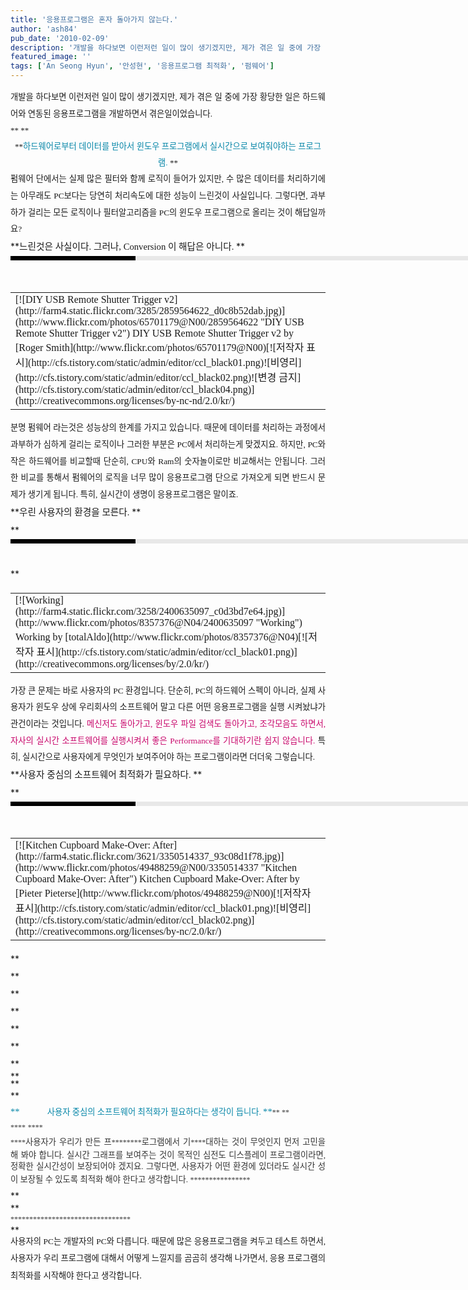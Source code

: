 ```yaml
---
title: '응용프로그램은 혼자 돌아가지 않는다.'
author: 'ash84'
pub_date: '2010-02-09'
description: '개발을 하다보면 이런저런 일이 많이 생기겠지만, 제가 겪은 일 중에 가장 황당한 일은 하드웨어와 연동된 응용프로그램을 개발하면서 겪은일이었습니다.'
featured_image: ''
tags: ['An Seong Hyun', '안성현', '응용프로그램 최적화', '펌웨어']
---
```



<div style="TEXT-ALIGN: justify; LINE-HEIGHT: 2"><span style="FONT-FAMILY: Dotum"><span style="FONT-SIZE: 10pt"><span style="FONT-SIZE: 11pt"><span style="FONT-SIZE: 10pt">  
 개발을 하다보면 이런저런 일이 많이 생기겠지만, 제가 겪은 일 중에 가장 황당한 일은 하드웨어와 연동된 응용프로그램을 개발하면서 겪은일이었습니다. </span></span></span></span></div><div style="LINE-HEIGHT: 2"></div><div style="TEXT-ALIGN: justify; LINE-HEIGHT: 2"><span class="Apple-style-span" style="LINE-HEIGHT: 26px; FONT-FAMILY: Dotum; FONT-SIZE: 13px">**  
**</span></div><div style="TEXT-ALIGN: center; LINE-HEIGHT: 2"><span class="Apple-style-span" style="LINE-HEIGHT: 26px; FONT-FAMILY: Dotum; FONT-SIZE: 13px">**<font class="Apple-style-span" color="#0686a8"><span style="FONT-SIZE: 10pt">하드웨어로부터 데이터를 받아서 윈도우 프로그램에서 실시간으로 보여줘야하는 프로그램. </span></font>**</span></div><div style="LINE-HEIGHT: 2"></div><div style="TEXT-ALIGN: justify; LINE-HEIGHT: 2"></div><div style="TEXT-ALIGN: justify; LINE-HEIGHT: 2"><span style="FONT-FAMILY: Dotum"><span style="FONT-SIZE: 10pt"><span style="FONT-SIZE: 11pt"><span style="FONT-SIZE: 10pt">펌웨어 단에서는 실제 많은 필터와 함께 로직이 들어가 있지만, 수 많은 데이터를 처리하기에는 아무래도 PC보다는 당연히 처리속도에 대한 성능이 느린것이 사실입니다. 그렇다면, 과부하가 걸리는 모든 로직이나 필터알고리즘을 PC의 윈도우 프로그램으로 올리는 것이 해답일까요?</span></span></span></span></div><div style="LINE-HEIGHT: 2"></div><div style="TEXT-ALIGN: justify; LINE-HEIGHT: 2"></div><div style="LINE-HEIGHT: 2"></div><div style="TEXT-ALIGN: justify; LINE-HEIGHT: 2">**<span style="FONT-FAMILY: Dotum"><span style="FONT-SIZE: 10pt"><span style="FONT-SIZE: 11pt">느린것은 사실이다. 그러나, Conversion 이 해답은 아니다. </span></span></span>**</div><div style="LINE-HEIGHT: 2"></div><div style="TEXT-ALIGN: justify; LINE-HEIGHT: 2"><div><div style="BORDER-LEFT: #000000 200px solid; PADDING-BOTTOM: 3px; BACKGROUND-COLOR: #e8e8e8; PADDING-LEFT: 6px; WIDTH: 690px; PADDING-RIGHT: 6px; FONT: bold 1pt/1 나눔고딕, Sans-serif; MARGIN-BOTTOM: 10px; HEIGHT: 1px; COLOR: #fff; PADDING-TOP: 3px"><span style="FONT-SIZE: 11pt"><span style="FONT-SIZE: 10pt"><span style="FONT-SIZE: 11pt"><span style="FONT-SIZE: 10pt"><span style="FONT-SIZE: 10pt"><span style="FONT-FAMILY: Batang"><span style="FONT-SIZE: 11pt"><span style="FONT-SIZE: 1pt"></span></span></span></span></span></span></span></span></div><div style="LINE-HEIGHT: 1.7"><span style="FONT-FAMILY: Dotum"><font color="#474747"><span style="FONT-FAMILY: Dotum"><span style="FONT-SIZE: 10pt"><span style="FONT-SIZE: 11pt">﻿</span></span></span></font><span style="FONT-SIZE: 10pt"><font color="#474747"><span style="FONT-FAMILY: Dotum"><span style="FONT-SIZE: 10pt"><span style="FONT-SIZE: 11pt">﻿</span></span></span></font><span style="FONT-FAMILY: Dotum"><font color="#474747"><span style="FONT-FAMILY: Dotum"><span style="FONT-SIZE: 10pt"><span style="FONT-SIZE: 11pt">﻿</span></span></span></font><span style="FONT-SIZE: 10pt"><font color="#474747"><span style="FONT-FAMILY: Dotum"><span style="FONT-SIZE: 10pt"><span style="FONT-SIZE: 11pt">﻿ <center><table class="flickrImgSearch"><tbody><tr><td>[![DIY USB Remote Shutter Trigger v2](http://farm4.static.flickr.com/3285/2859564622_d0c8b52dab.jpg)](http://www.flickr.com/photos/65701179@N00/2859564622 "DIY USB Remote Shutter Trigger v2")  
<span>DIY USB Remote Shutter Trigger v2 by [Roger Smith](http://www.flickr.com/photos/65701179@N00)</span>[![저작자 표시](http://cfs.tistory.com/static/admin/editor/ccl_black01.png)![비영리](http://cfs.tistory.com/static/admin/editor/ccl_black02.png)![변경 금지](http://cfs.tistory.com/static/admin/editor/ccl_black04.png)](http://creativecommons.org/licenses/by-nc-nd/2.0/kr/)</td></tr></tbody></table></center></span></span></span></font></span></span></span></span></div></div></div><div style="TEXT-ALIGN: justify; LINE-HEIGHT: 2"><span style="FONT-FAMILY: Dotum"><span style="FONT-SIZE: 10pt"><span style="FONT-SIZE: 11pt"><span style="FONT-SIZE: 10pt">분명 펌웨어 라는것은 성능상의 한계를 가지고 있습니다. 때문에 데이터를 처리하는 과정에서 과부하가 심하게 걸리는 로직이나 그러한 부분은 PC에서 처리하는게 맞겠지요. 하지만, PC와 작은 하드웨어를 비교할때 단순히, CPU와 Ram의 숫자놀이로만 비교해서는 안됩니다. 그러한 비교를 통해서 펌웨어의 로직을 너무 많이 응용프로그램 단으로 가져오게 되면 반드시 문제가 생기게 됩니다. 특히, 실시간이 생명이 응용프로그램은 말이죠. </span></span></span></span></div><div style="LINE-HEIGHT: 2"></div><div style="TEXT-ALIGN: justify; LINE-HEIGHT: 2"></div><div style="TEXT-ALIGN: justify; LINE-HEIGHT: 2"></div><div style="LINE-HEIGHT: 2"></div><div style="TEXT-ALIGN: justify; LINE-HEIGHT: 2">**<span style="FONT-FAMILY: Dotum"><span style="FONT-SIZE: 10pt"><span style="FONT-SIZE: 11pt">우린 사용자의 환경을 모른다. </span></span></span>**</div><div style="TEXT-ALIGN: justify; LINE-HEIGHT: 2">**<div><div style="BORDER-LEFT: #000000 200px solid; PADDING-BOTTOM: 3px; BACKGROUND-COLOR: #e8e8e8; PADDING-LEFT: 6px; WIDTH: 690px; PADDING-RIGHT: 6px; FONT: bold 1pt/1 나눔고딕, Sans-serif; MARGIN-BOTTOM: 10px; HEIGHT: 1px; COLOR: #fff; PADDING-TOP: 3px"><span style="FONT-SIZE: 11pt"><span style="FONT-SIZE: 10pt"><span style="FONT-SIZE: 11pt"><span style="FONT-SIZE: 10pt"><span style="FONT-SIZE: 10pt"><span style="FONT-FAMILY: Batang"><span style="FONT-SIZE: 11pt"><span style="FONT-SIZE: 1pt"></span></span></span></span></span></span></span></span></div><div style="LINE-HEIGHT: 1.7"><span style="FONT-FAMILY: Dotum"><font color="#474747"><span style="FONT-FAMILY: Dotum"><span style="FONT-SIZE: 10pt"><span style="FONT-SIZE: 11pt">﻿</span></span></span></font><span style="FONT-SIZE: 10pt"><font color="#474747"><span style="FONT-FAMILY: Dotum"><span style="FONT-SIZE: 10pt"><span style="FONT-SIZE: 11pt">﻿</span></span></span></font><span style="FONT-FAMILY: Dotum"><font color="#474747"><span style="FONT-FAMILY: Dotum"><span style="FONT-SIZE: 10pt"><span style="FONT-SIZE: 11pt">﻿</span></span></span></font><span style="FONT-SIZE: 10pt"><font color="#474747"><span style="FONT-FAMILY: Dotum"><span style="FONT-SIZE: 10pt"><span style="FONT-SIZE: 11pt">﻿ </span></span></span></font></span></span></span></span></div></div>**</div><div style="TEXT-ALIGN: justify; LINE-HEIGHT: 2"><span style="FONT-FAMILY: Dotum"><span style="FONT-SIZE: 10pt"><span style="FONT-SIZE: 11pt">  
<center><table class="flickrImgSearch"><tbody><tr><td>[![Working](http://farm4.static.flickr.com/3258/2400635097_c0d3bd7e64.jpg)](http://www.flickr.com/photos/8357376@N04/2400635097 "Working")  
<span>Working by [totalAldo](http://www.flickr.com/photos/8357376@N04)</span>[![저작자 표시](http://cfs.tistory.com/static/admin/editor/ccl_black01.png)](http://creativecommons.org/licenses/by/2.0/kr/)</td></tr></tbody></table></center>  
</span></span></span></div><div style="TEXT-ALIGN: justify; LINE-HEIGHT: 2"><span style="FONT-FAMILY: Dotum"><span style="FONT-SIZE: 10pt"><span style="FONT-SIZE: 11pt"><span style="FONT-SIZE: 10pt">가장 큰 문제는 바로 사용자의 PC 환경입니다. 단순히, PC의 하드웨어 스펙이 아니라, 실제 사용자가 윈도우 상에 우리회사의 소프트웨어 말고 다른 어떤 응용프로그램을 실행 시켜놨냐가 관건이라는 것입니다. </span><font class="Apple-style-span" color="#c8056a"><span style="FONT-SIZE: 10pt">메신저도 돌아가고, 윈도우 파일 검색도 돌아가고, 조각모음도 하면서, 자사의 실시간 소프트웨어를 실행시켜서 좋은 Performance를 기대하기란 쉽지 않습니다. </span></font><span style="FONT-SIZE: 10pt">특히, 실시간으로 사용자에게 무엇인가 보여주어야 하는 프로그램이라면 더더욱 그렇습니다. </span></span></span></span></div><div style="LINE-HEIGHT: 2"></div><div style="TEXT-ALIGN: justify; LINE-HEIGHT: 2"></div><div style="TEXT-ALIGN: justify; LINE-HEIGHT: 2"></div><div style="LINE-HEIGHT: 2"></div><div style="TEXT-ALIGN: justify; LINE-HEIGHT: 2">**<span style="FONT-FAMILY: Dotum"><span style="FONT-SIZE: 10pt"><span style="FONT-SIZE: 11pt">사용자 중심의 소프트웨어 최적화가 필요하다. </span></span></span>**</div><div style="TEXT-ALIGN: justify; LINE-HEIGHT: 2">**<div><div style="BORDER-LEFT: #000000 200px solid; PADDING-BOTTOM: 3px; BACKGROUND-COLOR: #e8e8e8; PADDING-LEFT: 6px; WIDTH: 690px; PADDING-RIGHT: 6px; FONT: bold 1pt/1 나눔고딕, Sans-serif; MARGIN-BOTTOM: 10px; HEIGHT: 1px; COLOR: #fff; PADDING-TOP: 3px"><span style="FONT-SIZE: 11pt"><span style="FONT-SIZE: 10pt"><span style="FONT-SIZE: 11pt"><span style="FONT-SIZE: 10pt"><span style="FONT-SIZE: 10pt"><span style="FONT-FAMILY: Batang"><span style="FONT-SIZE: 11pt"><span style="FONT-SIZE: 1pt"></span></span></span></span></span></span></span></span></div><div style="LINE-HEIGHT: 1.7"><span style="FONT-FAMILY: Dotum"><font color="#474747"><span style="FONT-FAMILY: Dotum"><span style="FONT-SIZE: 10pt"><span style="FONT-SIZE: 11pt">﻿</span></span></span></font><span style="FONT-SIZE: 10pt"><font color="#474747"><span style="FONT-FAMILY: Dotum"><span style="FONT-SIZE: 10pt"><span style="FONT-SIZE: 11pt">﻿</span></span></span></font><span style="FONT-FAMILY: Dotum"><font color="#474747"><span style="FONT-FAMILY: Dotum"><span style="FONT-SIZE: 10pt"><span style="FONT-SIZE: 11pt">﻿</span></span></span></font><span style="FONT-SIZE: 10pt"><font color="#474747"><span style="FONT-FAMILY: Dotum"><span style="FONT-SIZE: 10pt"><span style="FONT-SIZE: 11pt">﻿ <center><table class="flickrImgSearch"><tbody><tr><td>[![Kitchen Cupboard Make-Over: After](http://farm4.static.flickr.com/3621/3350514337_93c08d1f78.jpg)](http://www.flickr.com/photos/49488259@N00/3350514337 "Kitchen Cupboard Make-Over: After")  
<span>Kitchen Cupboard Make-Over: After by [Pieter Pieterse](http://www.flickr.com/photos/49488259@N00)</span>[![저작자 표시](http://cfs.tistory.com/static/admin/editor/ccl_black01.png)![비영리](http://cfs.tistory.com/static/admin/editor/ccl_black02.png)](http://creativecommons.org/licenses/by-nc/2.0/kr/)</td></tr></tbody></table></center></span></span></span></font></span></span></span></span></div></div>**</div><div style="TEXT-ALIGN: justify; LINE-HEIGHT: 2">**<div></div>**</div><div style="TEXT-ALIGN: justify; LINE-HEIGHT: 2">**<div></div>**</div><div style="TEXT-ALIGN: justify; LINE-HEIGHT: 2">**<div></div>**</div><div style="TEXT-ALIGN: justify; LINE-HEIGHT: 0.8">**<div><div style="LINE-HEIGHT: 1.7"><span style="FONT-FAMILY: Dotum"><span style="FONT-SIZE: 10pt"><span style="FONT-FAMILY: Dotum"><span style="FONT-SIZE: 10pt"><font color="#474747"><span class="Apple-style-span" style="LINE-HEIGHT: 18px; FONT-FAMILY: 굴림; COLOR: rgb(51,51,51); FONT-SIZE: 12px; FONT-WEIGHT: normal"><span style="FONT-FAMILY: Dotum"><span style="FONT-SIZE: 10pt"><span style="FONT-SIZE: 11pt">  
</span></span></span></span></font></span></span></span></span></div><div style="LINE-HEIGHT: 1.7"><span style="FONT-FAMILY: Dotum"><span style="FONT-SIZE: 10pt"><span style="FONT-FAMILY: Dotum"><span style="FONT-SIZE: 10pt"><font color="#474747"><span class="Apple-style-span" style="LINE-HEIGHT: 18px; FONT-FAMILY: 굴림; COLOR: rgb(51,51,51); FONT-SIZE: 12px; FONT-WEIGHT: normal"><span style="FONT-FAMILY: Dotum"><span style="FONT-SIZE: 10pt"><span style="FONT-SIZE: 11pt">  
</span></span></span></span></font></span></span></span></span></div></div>**</div><div style="TEXT-ALIGN: justify; LINE-HEIGHT: 2">**<div><div style="LINE-HEIGHT: 1.7"><span style="FONT-FAMILY: Dotum"><span style="FONT-SIZE: 10pt"><span style="FONT-FAMILY: Dotum"><span style="FONT-SIZE: 10pt"><font color="#474747"><span class="Apple-style-span" style="LINE-HEIGHT: 18px; FONT-FAMILY: 굴림; COLOR: rgb(51,51,51); FONT-SIZE: 12px; FONT-WEIGHT: normal"><span style="FONT-FAMILY: Dotum"><span style="FONT-SIZE: 10pt"><span style="FONT-SIZE: 11pt"><font class="Apple-style-span" color="#0686a8">**            <span style="FONT-SIZE: 10pt">사용자 중심의 소프트웨어 최적화가 필요하다는 생각이 듭니다. </span>**</font><span class="Apple-style-span" style="LINE-HEIGHT: 24px; FONT-FAMILY: 굴림; FONT-SIZE: 12px">**<div style="DISPLAY: inline !important"><span style="FONT-SIZE: 10pt"> </span></div>**</span></span></span></span></span></font></span></span></span></span></div><div style="LINE-HEIGHT: 1.7"><span style="FONT-FAMILY: Dotum"><span style="FONT-SIZE: 10pt"><span style="FONT-FAMILY: Dotum"><span style="FONT-SIZE: 10pt"><font color="#474747"><span class="Apple-style-span" style="LINE-HEIGHT: 18px; FONT-FAMILY: 굴림; COLOR: rgb(51,51,51); FONT-SIZE: 12px; FONT-WEIGHT: normal"><span style="FONT-FAMILY: Dotum"><span style="FONT-SIZE: 10pt"><span style="FONT-SIZE: 11pt"><span class="Apple-style-span" style="LINE-HEIGHT: 24px; FONT-FAMILY: 굴림; FONT-SIZE: 12px">**<div style="DISPLAY: inline !important"><div style="LINE-HEIGHT: 1.7; DISPLAY: inline !important"><span class="Apple-style-span" style="LINE-HEIGHT: 24px; FONT-WEIGHT: normal">**<div style="DISPLAY: inline !important"><div style="LINE-HEIGHT: 1.7; DISPLAY: inline !important"><span style="FONT-FAMILY: Dotum"><span style="FONT-SIZE: 10pt"><span style="FONT-FAMILY: Dotum"><span style="FONT-SIZE: 10pt"><font color="#474747"><span class="Apple-style-span" style="LINE-HEIGHT: 18px; FONT-FAMILY: 굴림; COLOR: rgb(51,51,51); FONT-SIZE: 12px; FONT-WEIGHT: normal"><span style="FONT-FAMILY: Dotum"><span style="FONT-SIZE: 10pt"><span style="FONT-SIZE: 11pt">  
</span></span></span></span></font></span></span></span></span></div></div>**</span></div></div>**</span></span></span></span></span></font></span></span></span></span></div><div style="LINE-HEIGHT: 1.7"><span style="FONT-FAMILY: Dotum"><span style="FONT-SIZE: 10pt"><span style="FONT-FAMILY: Dotum"><span style="FONT-SIZE: 10pt"><font color="#474747"><span class="Apple-style-span" style="LINE-HEIGHT: 18px; FONT-FAMILY: 굴림; COLOR: rgb(51,51,51); FONT-SIZE: 12px; FONT-WEIGHT: normal"><span style="FONT-FAMILY: Dotum"><span style="FONT-SIZE: 10pt"><span style="FONT-SIZE: 11pt"><span class="Apple-style-span" style="LINE-HEIGHT: 24px; FONT-FAMILY: 굴림; FONT-SIZE: 12px">**<div style="DISPLAY: inline !important"><div style="LINE-HEIGHT: 1.7; DISPLAY: inline !important"><span class="Apple-style-span" style="LINE-HEIGHT: 24px; FONT-WEIGHT: normal">**<div style="DISPLAY: inline !important"><div style="LINE-HEIGHT: 1.7; DISPLAY: inline !important"><span style="FONT-FAMILY: Dotum"><span style="FONT-SIZE: 10pt"><span style="FONT-FAMILY: Dotum"><span style="FONT-SIZE: 10pt"><font color="#474747"><span class="Apple-style-span" style="LINE-HEIGHT: 18px; FONT-FAMILY: 굴림; COLOR: rgb(51,51,51); FONT-SIZE: 12px; FONT-WEIGHT: normal"><span style="FONT-FAMILY: Dotum"><span style="FONT-SIZE: 10pt"><span style="FONT-SIZE: 11pt"><span style="FONT-SIZE: 10pt">사용자가 우리가 만든 프</span><span class="Apple-style-span" style="LINE-HEIGHT: 24px; FONT-FAMILY: 굴림; FONT-SIZE: 12px">**<div style="DISPLAY: inline !important"><div style="LINE-HEIGHT: 1.7; DISPLAY: inline !important"><span class="Apple-style-span" style="LINE-HEIGHT: 24px; FONT-WEIGHT: normal">**<div style="DISPLAY: inline !important"><div style="LINE-HEIGHT: 1.7; DISPLAY: inline !important"><span class="Apple-style-span" style="LINE-HEIGHT: 24px; FONT-WEIGHT: normal">**<div style="DISPLAY: inline !important"><div style="LINE-HEIGHT: 1.7; DISPLAY: inline !important"><span class="Apple-style-span" style="LINE-HEIGHT: 24px; FONT-WEIGHT: normal">**<div style="DISPLAY: inline !important"><div style="LINE-HEIGHT: 1.7; DISPLAY: inline !important"><span style="FONT-FAMILY: Dotum"><span style="FONT-SIZE: 10pt"><span style="FONT-FAMILY: Dotum"><span style="FONT-SIZE: 10pt"><font color="#474747"><span class="Apple-style-span" style="LINE-HEIGHT: 18px; FONT-FAMILY: 굴림; COLOR: rgb(51,51,51); FONT-SIZE: 12px; FONT-WEIGHT: normal"><span style="FONT-FAMILY: Dotum"><span style="FONT-SIZE: 10pt"><span style="FONT-SIZE: 11pt"><span style="FONT-SIZE: 10pt">로그램에서 기</span></span><span class="Apple-style-span" style="LINE-HEIGHT: 24px; FONT-FAMILY: 굴림; FONT-SIZE: 12px">**<div style="DISPLAY: inline !important"><div style="LINE-HEIGHT: 1.7; DISPLAY: inline !important"><span class="Apple-style-span" style="LINE-HEIGHT: 24px; FONT-WEIGHT: normal">**<div style="DISPLAY: inline !important"><div style="LINE-HEIGHT: 1.7; DISPLAY: inline !important"><span style="FONT-FAMILY: Dotum"><span style="FONT-SIZE: 10pt"><span style="FONT-FAMILY: Dotum"><span style="FONT-SIZE: 10pt"><font color="#474747"><span class="Apple-style-span" style="LINE-HEIGHT: 18px; FONT-FAMILY: 굴림; COLOR: rgb(51,51,51); FONT-SIZE: 12px; FONT-WEIGHT: normal"><span style="FONT-FAMILY: Dotum"><span style="FONT-SIZE: 10pt"><span style="FONT-SIZE: 11pt"><span style="FONT-SIZE: 10pt">대하는 것이 무엇인지 먼저 고민을 해 봐야 합니다. 실시간 그래프를 보여주는 것이 목적인 심전도 디스플레이 프로그램이라면, 정확한 실시간성이 보장되어야 겠지요. 그렇다면, 사용자가 어떤 환경에 있더라도 실시간 성이 보장될 수 있도록 최적화 해야 한다고 생각합니다. </span></span></span></span></span></font></span></span></span></span></div></div>**</span></div></div>**</span></span></span></span></font></span></span></span></span></div></div>**</span></div></div>**</span></div></div>**</span></div></div>**</span></span></span></span></span></font></span></span></span></span></div></div>**</span></div></div>**</span></span></span></span></span></font></span></span></span></span></div></div>**</div><div style="TEXT-ALIGN: justify; LINE-HEIGHT: 0.8">**<div><div style="LINE-HEIGHT: 1.7"><span style="FONT-FAMILY: Dotum"><span style="FONT-SIZE: 10pt"><span style="FONT-FAMILY: Dotum"><span style="FONT-SIZE: 10pt"><font color="#474747"><span class="Apple-style-span" style="LINE-HEIGHT: 18px; FONT-FAMILY: 굴림; COLOR: rgb(51,51,51); FONT-SIZE: 12px; FONT-WEIGHT: normal"><span style="FONT-FAMILY: Dotum"><span style="FONT-SIZE: 10pt"><span style="FONT-SIZE: 11pt"><span class="Apple-style-span" style="LINE-HEIGHT: 24px; FONT-FAMILY: 굴림; FONT-SIZE: 12px">**<div style="DISPLAY: inline !important"><div style="LINE-HEIGHT: 1.7; DISPLAY: inline !important"><span class="Apple-style-span" style="LINE-HEIGHT: 24px; FONT-WEIGHT: normal">**<div style="DISPLAY: inline !important"><div style="LINE-HEIGHT: 1.7; DISPLAY: inline !important"><span style="FONT-FAMILY: Dotum"><span style="FONT-SIZE: 10pt"><span style="FONT-FAMILY: Dotum"><span style="FONT-SIZE: 10pt"><font color="#474747"><span class="Apple-style-span" style="LINE-HEIGHT: 18px; FONT-FAMILY: 굴림; COLOR: rgb(51,51,51); FONT-SIZE: 12px; FONT-WEIGHT: normal"><span style="FONT-FAMILY: Dotum"><span style="FONT-SIZE: 10pt"><span style="FONT-SIZE: 11pt"><span class="Apple-style-span" style="LINE-HEIGHT: 24px; FONT-FAMILY: 굴림; FONT-SIZE: 12px">**<div style="DISPLAY: inline !important"><div style="LINE-HEIGHT: 1.7; DISPLAY: inline !important"><span class="Apple-style-span" style="LINE-HEIGHT: 24px; FONT-WEIGHT: normal">**<div style="DISPLAY: inline !important"><div style="LINE-HEIGHT: 1.7; DISPLAY: inline !important"><span class="Apple-style-span" style="LINE-HEIGHT: 24px; FONT-WEIGHT: normal">**<div style="DISPLAY: inline !important"><div style="LINE-HEIGHT: 1.7; DISPLAY: inline !important"><span class="Apple-style-span" style="LINE-HEIGHT: 24px; FONT-WEIGHT: normal">**<div style="DISPLAY: inline !important"><div style="LINE-HEIGHT: 1.7; DISPLAY: inline !important"><span style="FONT-FAMILY: Dotum"><span style="FONT-SIZE: 10pt"><span style="FONT-FAMILY: Dotum"><span style="FONT-SIZE: 10pt"><font color="#474747"><span class="Apple-style-span" style="LINE-HEIGHT: 18px; FONT-FAMILY: 굴림; COLOR: rgb(51,51,51); FONT-SIZE: 12px; FONT-WEIGHT: normal"><span style="FONT-FAMILY: Dotum"><span style="FONT-SIZE: 10pt"><span class="Apple-style-span" style="LINE-HEIGHT: 24px; FONT-FAMILY: 굴림; FONT-SIZE: 12px">**<div style="DISPLAY: inline !important"><div style="LINE-HEIGHT: 1.7; DISPLAY: inline !important"><span class="Apple-style-span" style="LINE-HEIGHT: 24px; FONT-WEIGHT: normal">**<div style="DISPLAY: inline !important"></div>**</span></div></div>**</span></span></span></span></font></span></span></span></span></div></div>**</span></div></div>**</span></div></div>**</span></div></div>**</span></span></span></span></span></font></span></span></span></span></div></div>**</span></div></div>**</span></span></span></span></span></font></span></span></span></span></div></div>**</div><div style="LINE-HEIGHT: 2"></div><div style="TEXT-ALIGN: justify; LINE-HEIGHT: 2"></div><div style="TEXT-ALIGN: justify; LINE-HEIGHT: 2"><span style="FONT-FAMILY: Dotum"><span style="FONT-SIZE: 10pt"><span style="FONT-SIZE: 11pt"><span style="FONT-SIZE: 10pt">사용자의 PC는 개발자의 PC와 다릅니다. 때문에 많은 응용프로그램을 켜두고 테스트 하면서, 사용자가 우리 프로그램에 대해서 어떻게 느낄지를 곰곰히 생각해 나가면서, 응용 프로그램의 최적화를 시작해야 한다고 생각합니다</span>. </span></span></span></div><div style="LINE-HEIGHT: 2"></div><div style="TEXT-ALIGN: justify; LINE-HEIGHT: 2"></div><div style="TEXT-ALIGN: justify; LINE-HEIGHT: 2"></div>

